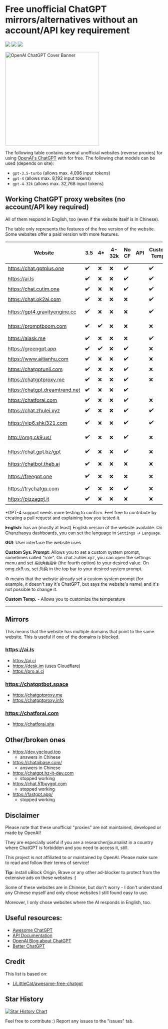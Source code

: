 # Free unofficial ChatGPT mirrors/alternatives without an account/API key requirement
![](https://img.shields.io/github/issues-pr/Luna-GPT/awesome-free-chatgpt)
![](https://img.shields.io/github/issues/Luna-GPT/awesome-free-chatgpt)
![](https://img.shields.io/github/contributors/Luna-GPT/awesome-free-chatgpt)

<img align="center" height=300 alt="OpenAI ChatGPT Cover Banner" src="https://user-images.githubusercontent.com/67185896/236300795-7926211f-6a43-4f19-b94a-0da2c7776e47.png">

The following table contains several unofficial websites (reverse proxies) for using [OpenAI's ChatGPT](https://chat.openai.com/) with for free. The following chat models can be used (depends on site):
- `gpt-3.5-turbo` (allows max. 4,096 input tokens)
- `gpt-4` (allows max. 8,192 input tokens)
- `gpt-4-32k` (allows max. 32,768 input tokens)

## Working ChatGPT proxy websites (no account/API key required)
All of them respond in English, too (even if the website itself is in Chinese).

The table only represents the features of the free version of the website. Some websites offer a paid version with more features.


| Website                        | 3.5  | 4*    | 4-32k | No CF | API | Custom Temp. | Custom Sys. Prompt | English | GUI              | Notes                   |
| ------------------------------ | ---- | ---- | ----- | ----- | --- | ------------ | ------------------ | ------- | ---------------- | ----------------------- |
| https://chat.gptplus.one       | ✔️ | ❌   | ❌    | ✔️  |     | ✔️         | ✔️               | ✔️    | Chanzhaoyu       |                         |
| https://ai.ls                  | ✔️ | ❌ | ❌    | ✔️  |     | ✔️         | ✔️               | ✔️    | ai.ls            |                         |
| https://chat.cutim.one         | ✔️ | ❌   | ❌    | ✔️  |     | ✔️         | ✔️               | ✔️    | Chanzhaoyu       |                         |
| https://chat.ok2ai.com         | ✔️ | ❌   | ❌    | ❌    |     | ✔️         | ✔️               | ✔️    | Chanzhaoyu       |                         |
| https://gpt4.gravityengine.cc  | ✔️ | ❌   | ❌    | ❌    |     | ✔️         | ✔️               | ✔️    | Gradio           | Awesome customizability |
| https://promptboom.com         | ✔️ | ✔️ | ❌    | ❌    |     | ❌           | ⚙️               | ✔️    | PChat            | *Pchat Pro* is GPT-4    |
| https://aiask.me               | ✔️ | ❌   | ❌    | ❌    |     | ✔️         | ⚙️               | ✔️    | aiask.me         |                         |
| https://greengpt.app           | ✔️ | ✔️ | ❌    | ✔️  |     | ❌           | ❌                 | ✔️    | ?       |                         |
| https://www.aitianhu.com       | ✔️ | ❌   | ❌    | ✔️  |     | ❌           | ❌                 | ✔️    | Chanzhaoyu       |                         |
| https://chatgptunli.com        | ✔️ | ❌   | ❌    | ✔️  |     | ❌           | ⚙️               | ✔️    | ChatAI Unli      |                         |
| https://chatgptproxy.me        | ✔️ | ❌   | ❌    | ✔️  |     | ❌           | ❌                 | ✔️    | Chanzhaoyu       |                         |
| https://chatgpt.dreamtrend.net | ✔️ | ❌   | ❌    | ✔️  |     |              | ❌                 | ✔️    | ChatGPT          |                         |
| https://chatforai.com         | ✔️ | ❌   | ❌    | ✔️  |     | ❌         | ❌               | ✔️    | ?       |                         |
| https://chat.zhulei.xyz        | ✔️ | ❌   | ❌    | ✔️  |     | ✔️         | ❌               | ❌    | ?       |                         |
| https://vip6.shkj321.com       | ✔️ | ❌   | ❌    | ✔️  |     | ✔️         | ❌                 | ❌      | ?                | GPT-4 doesn't work      |
| http://omg.ck9.us/             | ✔️ | ❌   | ❌    | ✔️  |     | ❌           | ✔️                 | ❌    | ?       | GPT-4 doesn't work|
| https://chat.gpt.bz/gpt        | ✔️ | ❌   | ❌    | ✔️  |     | ❌           | ❌                 | ✔️    | ChatGPT (simple) | Quick; asks for CAPTCHA |
| https://chatbot.theb.ai        | ✔️ | ❌   | ❌    | ❌    |     | ❌           | ⚙️               | ✔️    | Chanzhaoyu       |                         |
| https://freegpt.one            | ✔️ | ❌   | ❌    | ❌    |     | ❌           | ❌                 | ✔️    | ChatGPT (old)    | Buggy                   |
| https://trychatgp.com          | ✔️ | ❌   | ❌    | ✔️  |     | ❌           | ❌                 | ❌    | ?       |                         |
| https://pizzagpt.it            | ✔️ | ❌   | ❌    | ❌    |     | ❌           | ❌                 | ❌      | PizzaGPT         |                         |


*GPT-4 support needs more testing to confirm. Feel free to contribute by creating a pull request and explaining how you tested it.

**English**: has an (mostly at least) English version of the website available. On Chanzhaoyu dashboards, you can set the language in `Settings` -> `Language`.

**GUI**: User interface the website uses

**Custom Sys. Prompt**: Allows you to set a custom system prompt, sometimes called "role". On chat.zuhlei.xyz, you can open the settings menu and set `系统角色指令` (the fourth option) to your desired value. On omg.ck9.us, set 角色 in the top bar to your desired system prompt.

⚙️ means that the website already set a custom system prompt (for example, it doesn't say it's ChatGPT, but says the website's name) and it's not possible to change it.

**Custom Temp.** - Allows you to customize the temperature

****

## Mirrors
This means that the website has multiple domains that point to the same website. This is useful if one of the domains is blocked.

### https://ai.ls
- https://ai.ci
- https://desk.im (uses Cloudflare)
- https://pro.ai.ci

### https://chatgptbot.space
- https://chatgptproxy.me
- https://chatgptproxy.info

### https://chatforai.com
- https://chatforai.site

## Other/broken ones
- https://dev.yqcloud.top
    - answers in Chinese
- https://chataibase.com/
    - answers in Chinese
- https://chatgpt.hz-it-dev.com
    - stopped working
- https://chat.51buygpt.com
    - stopped working
- https://fastgpt.app/
    - stopped working

## Disclaimer

Please note that these unofficial "proxies" are not maintained, developed or made by OpenAI!

They are especially useful if you are a researcher/journalist in a country where ChatGPT is forbidden and you need to access it, still.

This project is not affiliated to or maintained by OpenAI. Please make sure to read and follow their terms of service!

**Tip:** install uBlock Origin, Brave or any other ad-blocker to protect from the extensive ads on these websites :)

Some of these websites are in Chinese, but don't worry - I don't understand any Chinese myself and only chose websites I still found easy to use.

Moreover, I only chose websites where the AI responds in English, too.

## Useful resources:
- [Awesome ChatGPT](https://github.com/humanloop/awesome-chatgpt)
- [API Documentation](https://platform.openai.com/docs)
- [OpenAI Blog about ChatGPT](https://openai.com/blog/chatgpt/)
- [Better ChatGPT](https://github.com/ztjhz/BetterChatGPT)

## Credit
This list is based on:
- [LiLittleCat/awesome-free-chatgpt](https://github.com/LiLittleCat/awesome-free-chatgpt)

## Star History

[![Star History Chart](https://api.star-history.com/svg?repos=Luna-OSS/awesome-free-chatgpt&type=Date)](https://star-history.com/#Luna-OSS/awesome-free-chatgpt&Date)

Feel free to contribute :)
Report any issues to the "issues" tab.
